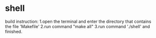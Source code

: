 # shell

build instruction:
    1.open the terminal and enter the directory that contains the file 'Makefile'
    2.run command "make all"
    3.run command './shell' and finished.

